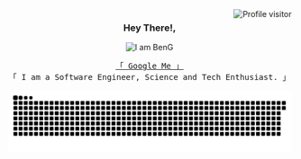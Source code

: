 <a href="https://komarev.com/ghpvc/?username=BenjaminNechicattu">
  <img align="right" src="https://komarev.com/ghpvc/?username=BenjaminNechicattu&label=Visitors&color=0e75b6&style=flat" alt="Profile visitor" />
</a>



<!-- Intro  -->
<h3 align="center">
     Hey There!,
</h3> 
<p align="center">
   <img src="https://readme-typing-svg.demolab.com?font=Permanent+Marker&size=36&pause=300&random=false&width=435&lines=++++++++++++I++am++Benjamin++G;You+can+call+me+Ben_G" alt="I am BenG">
<p>
<p align="center"> 
  <samp>
    <a href="https://www.google.com/search?q=Benjamin+Nechicattu">「 Google Me 」</a>
    <br>
    「 I am a Software Engineer, Science and Tech Enthusiast. 」
    <br>
  </samp>
</p>

<p align="center"> 
   <img src="https://github.com/BenjaminNechicattu/BenjaminNechicattu/blob/main/github-user-contribution.svg" alt="I am Git Progress">
</p>
